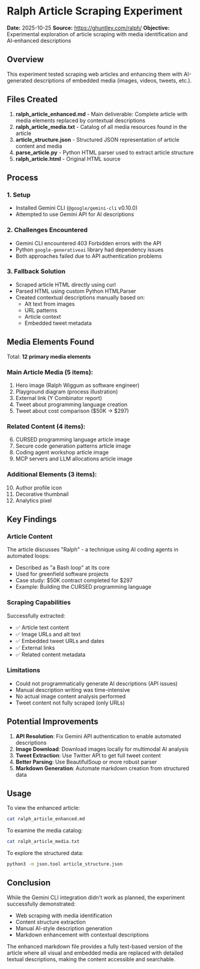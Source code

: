 # Ralph Article Scraping Experiment

**Date:** 2025-10-25
**Source:** https://ghuntley.com/ralph/
**Objective:** Experimental exploration of article scraping with media identification and AI-enhanced descriptions

## Overview

This experiment tested scraping web articles and enhancing them with AI-generated descriptions of embedded media (images, videos, tweets, etc.).

## Files Created

1. **ralph_article_enhanced.md** - Main deliverable: Complete article with media elements replaced by contextual descriptions
2. **ralph_article_media.txt** - Catalog of all media resources found in the article
3. **article_structure.json** - Structured JSON representation of article content and media
4. **parse_article.py** - Python HTML parser used to extract article structure
5. **ralph_article.html** - Original HTML source

## Process

### 1. Setup
- Installed Gemini CLI (`@google/gemini-cli` v0.10.0)
- Attempted to use Gemini API for AI descriptions

### 2. Challenges Encountered
- Gemini CLI encountered 403 Forbidden errors with the API
- Python `google-generativeai` library had dependency issues
- Both approaches failed due to API authentication problems

### 3. Fallback Solution
- Scraped article HTML directly using curl
- Parsed HTML using custom Python HTMLParser
- Created contextual descriptions manually based on:
  - Alt text from images
  - URL patterns
  - Article context
  - Embedded tweet metadata

## Media Elements Found

Total: **12 primary media elements**

### Main Article Media (5 items):
1. Hero image (Ralph Wiggum as software engineer)
2. Playground diagram (process illustration)
3. External link (Y Combinator report)
4. Tweet about programming language creation
5. Tweet about cost comparison ($50K → $297)

### Related Content (4 items):
6. CURSED programming language article image
7. Secure code generation patterns article image
8. Coding agent workshop article image
9. MCP servers and LLM allocations article image

### Additional Elements (3 items):
10. Author profile icon
11. Decorative thumbnail
12. Analytics pixel

## Key Findings

### Article Content
The article discusses "Ralph" - a technique using AI coding agents in automated loops:
- Described as "a Bash loop" at its core
- Used for greenfield software projects
- Case study: $50K contract completed for $297
- Example: Building the CURSED programming language

### Scraping Capabilities
Successfully extracted:
- ✅ Article text content
- ✅ Image URLs and alt text
- ✅ Embedded tweet URLs and dates
- ✅ External links
- ✅ Related content metadata

### Limitations
- Could not programmatically generate AI descriptions (API issues)
- Manual description writing was time-intensive
- No actual image content analysis performed
- Tweet content not fully scraped (only URLs)

## Potential Improvements

1. **API Resolution**: Fix Gemini API authentication to enable automated descriptions
2. **Image Download**: Download images locally for multimodal AI analysis
3. **Tweet Extraction**: Use Twitter API to get full tweet content
4. **Better Parsing**: Use BeautifulSoup or more robust parser
5. **Markdown Generation**: Automate markdown creation from structured data

## Usage

To view the enhanced article:
```bash
cat ralph_article_enhanced.md
```

To examine the media catalog:
```bash
cat ralph_article_media.txt
```

To explore the structured data:
```bash
python3 -m json.tool article_structure.json
```

## Conclusion

While the Gemini CLI integration didn't work as planned, the experiment successfully demonstrated:
- Web scraping with media identification
- Content structure extraction
- Manual AI-style description generation
- Markdown enhancement with contextual descriptions

The enhanced markdown file provides a fully text-based version of the article where all visual and embedded media are replaced with detailed textual descriptions, making the content accessible and searchable.
